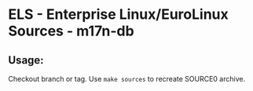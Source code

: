 # ELS - Enterprise Linux/EuroLinux Sources - m17n-db
 
## Usage:
  Checkout branch or tag. Use `make sources` to recreate  SOURCE0 archive.
